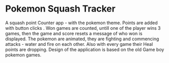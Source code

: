 Pokemon Squash Tracker
===================================

A squash point Counter app - with the pokemon theme. Points are added with button clicks . Won games are counted, untill one of the player wins 3 games, then the game and score resets a message of who won is displayed. The pokemon are animated, they are fighting and commencing attacks - water and fire on each other. Also with every game their Heal points are dropping. Design of the application is based on the old Game boy pokemon games.
